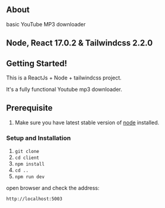 

## About 


basic YouTube MP3 downloader

## Node, React 17.0.2 & Tailwindcss 2.2.0


## Getting Started!


This is a ReactJs + Node + tailwindcss project.

It's a fully functional Youtube mp3 downloader.

## Prerequisite

1. Make sure you have latest stable version of [node](https://nodejs.org/en/download/) installed.

### Setup and Installation

1. `git clone`
2. `cd client`
3. `npm install`
4. `cd ..`
5. `npm run dev`

open browser and check the address:

`http://localhost:5003`
